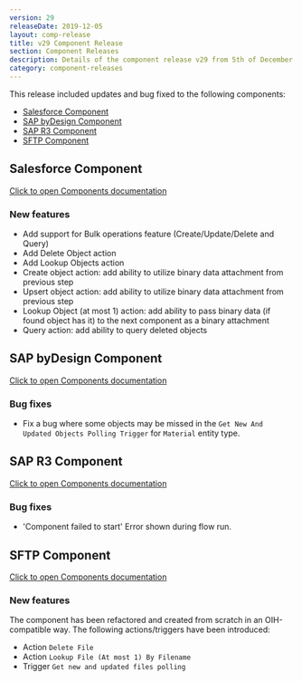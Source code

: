 ```yaml
---
version: 29
releaseDate: 2019-12-05
layout: comp-release
title: v29 Component Release
section: Component Releases
description: Details of the component release v29 from 5th of December 2019
category: component-releases
---
```


This release included updates and bug fixed to the following components:

*   [Salesforce Component](#salesforce-component)
*   [SAP byDesign Component](#sap-bydesign-component)
*   [SAP R3 Component](#sap-r3-component)
*   [SFTP Component](#sftp-component)

## Salesforce Component
[Click to open Components documentation](/components/salesforce/)

### New features
* Add support for Bulk operations feature (Create/Update/Delete and Query)
* Add Delete Object action
* Add Lookup Objects action
* Create object action: add ability to utilize binary data attachment from previous step
* Upsert object action: add ability to utilize binary data attachment from previous step
* Lookup Object (at most 1) action: add ability to pass binary data (if found object has it) to the next component as a binary attachment
* Query action: add ability to query deleted objects

## SAP byDesign Component
[Click to open Components documentation](/components/sap-bydesign/)

### Bug fixes
* Fix a bug where some objects may be missed in the `Get New And Updated Objects Polling Trigger` for `Material` entity type.

## SAP R3 Component
[Click to open Components documentation](/components/sap-r3/)

### Bug fixes
* 'Component failed to start' Error shown during flow run.

## SFTP Component
[Click to open Components documentation](/components/sftp/)

### New features
The component has been refactored and created from scratch in an OIH-compatible way.
The following actions/triggers have been introduced:
* Action `Delete File`
* Action `Lookup File (At most 1) By Filename`
* Trigger `Get new and updated files polling`
